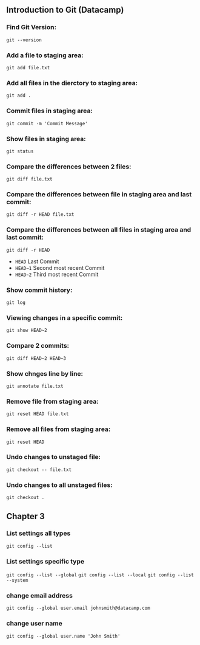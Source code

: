 ## Introduction to Git (Datacamp)

### Find Git Version:
`git --version`

### Add a file to staging area:
`git add file.txt`

### Add all files in the dierctory to staging area:
`git add .`

### Commit files in staging area:
`git commit -m 'Commit Message'`

### Show files in staging area:
`git status`

### Compare the differences between 2 files:
`git diff file.txt`

### Compare the differences between file in staging area and last commit:
`git diff -r HEAD file.txt`

### Compare the differences between all files in staging area and last commit:
`git diff -r HEAD`

- `HEAD` Last Commit
- `HEAD~1` Second most recent Commit
- `HEAD~2` Third most recent Commit

### Show commit history:
`git log`

### Viewing changes in a specific commit:
`git show HEAD~2`

### Compare 2 commits:
`git diff HEAD~2 HEAD~3`

### Show chnges line by line:
`git annotate file.txt`

### Remove file from staging area:
`git reset HEAD file.txt`

### Remove all files from staging area:
`git reset HEAD`

### Undo changes to unstaged file:
`git checkout -- file.txt`

### Undo changes to all unstaged files:
`git checkout .`



## Chapter 3

### List settings all types
`git config --list`

### List settings specific type
`git config --list --global`
`git config --list --local`
`git config --list --system`

### change email address
`git config --global user.email johnsmith@datacamp.com`

### change user name
`git config --global user.name 'John Smith'`

